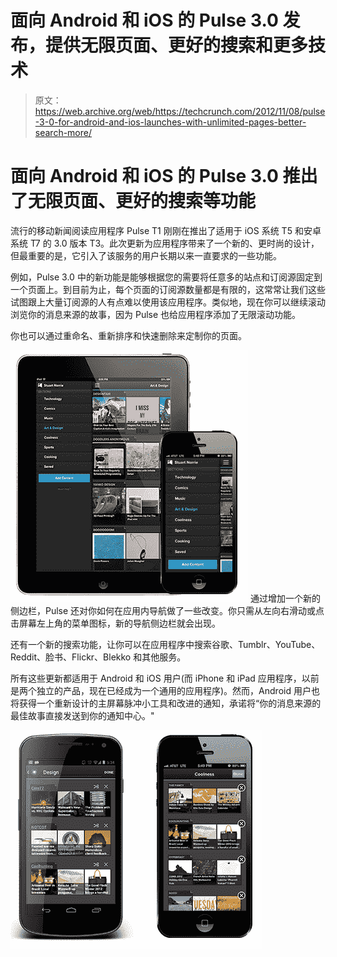 # 面向 Android 和 iOS 的 Pulse 3.0 发布，提供无限页面、更好的搜索和更多技术

> 原文：<https://web.archive.org/web/https://techcrunch.com/2012/11/08/pulse-3-0-for-android-and-ios-launches-with-unlimited-pages-better-search-more/>

# 面向 Android 和 iOS 的 Pulse 3.0 推出了无限页面、更好的搜索等功能

流行的移动新闻阅读应用程序 Pulse T1 刚刚在推出了适用于 iOS 系统 T5 和安卓系统 T7 的 3.0 版本 T3。此次更新为应用程序带来了一个新的、更时尚的设计，但最重要的是，它引入了该服务的用户长期以来一直要求的一些功能。

例如，Pulse 3.0 中的新功能是能够根据您的需要将任意多的站点和订阅源固定到一个页面上。到目前为止，每个页面的订阅源数量都是有限的，这常常让我们这些试图跟上大量订阅源的人有点难以使用该应用程序。类似地，现在你可以继续滚动浏览你的消息来源的故事，因为 Pulse 也给应用程序添加了无限滚动功能。

你也可以通过重命名、重新排序和快速删除来定制你的页面。

[![](img/a817e8bc65bf59c215934d0a3d35d3b6.png "pulse_universal")](https://web.archive.org/web/20221130040507/https://beta.techcrunch.com/2012/11/08/pulse-3-0-for-android-and-ios-launches-with-unlimited-pages-better-search-more/pulse_universal/) 通过增加一个新的侧边栏，Pulse 还对你如何在应用内导航做了一些改变。你只需从左向右滑动或点击屏幕左上角的菜单图标，新的导航侧边栏就会出现。

还有一个新的搜索功能，让你可以在应用程序中搜索谷歌、Tumblr、YouTube、Reddit、脸书、Flickr、Blekko 和其他服务。

所有这些更新都适用于 Android 和 iOS 用户(而 iPhone 和 iPad 应用程序，以前是两个独立的产品，现在已经成为一个通用的应用程序)。然而，Android 用户也将获得一个重新设计的主屏幕脉冲小工具和改进的通知，承诺将“你的消息来源的最佳故事直接发送到你的通知中心。"

[![](img/f73fdbfb6c7a44cc66fccb4408bde0bb.png "NJ4A3")](https://web.archive.org/web/20221130040507/https://beta.techcrunch.com/2012/11/08/pulse-3-0-for-android-and-ios-launches-with-unlimited-pages-better-search-more/nj4a3/)